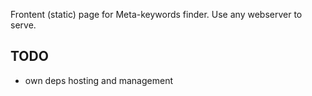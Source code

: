 Frontent (static) page for Meta-keywords finder. Use any webserver to serve.

## TODO

- own deps hosting and management